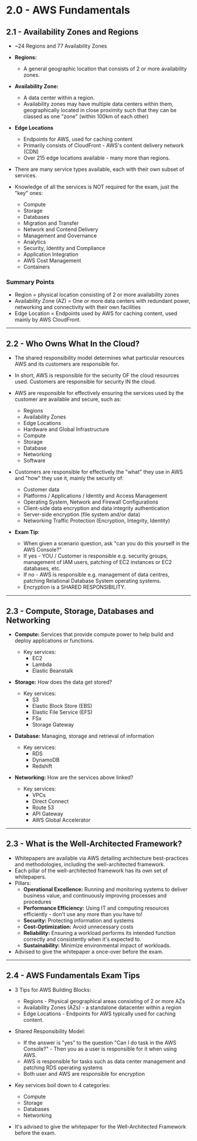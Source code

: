 # 2.0 - AWS Fundamentals

## 2.1 - Availability Zones and Regions

- ~24 Regions and 77 Availability Zones
- **Regions:**
  - A general geographic location that consists of 2 or more availability zones.
- **Availability Zone:**
  - A data center within a region.
  - Availability zones may have multiple data centers within them, geographically located in close proximity such that they can be classed as one "zone" (within 100km of each other)
- **Edge Locations**
  - Endpoints for AWS, used for caching content
  - Primarily consists of CloudFront - AWS's content delivery network (CDN)
  - Over 215 edge locations available - many more than regions.

- There are many service types available, each with their own subset of services.
- Knowledge of all the services is NOT required for the exam, just the "key" ones:
  - Compute
  - Storage
  - Databases
  - Migration and Transfer
  - Network and Contend Delivery
  - Management and Governance
  - Analytics
  - Security, Identity and Compliance
  - Application Integration
  - AWS Cost Management
  - Containers

### Summary Points

- Region = physical location consisting of 2 or more availability zones
- Availability Zone (AZ) = One or more data centers with redundant power, networking and connectivity with their own facilities
- Edge Location = Endpoints used by AWS for caching content, used mainly by AWS CloudFront.

---

## 2.2 - Who Owns What In the Cloud?

- The shared responsibility model determines what particular resources AWS and its customers are responsible for.
- In short, AWS is responsible for the security OF the cloud resources used. Customers are responsible for security IN the cloud.
- AWS are responsible for effectively ensuring the services used by the customer are available and secure, such as:
  - Regions
  - Availability Zones
  - Edge Locations
  - Hardware and Global Infrastructure
  - Compute
  - Storage
  - Database
  - Networking
  - Software
- Customers are responsible for effectively the "what" they use in AWS and "how" they use it, mainly the security of:
  - Customer data
  - Platforms / Applications / Identity and Access Management
  - Operating System, Network and Firewall Configurations
  - Client-side data encryption and data integrity authentication
  - Server-side encryption (file system and/or data)
  - Networking Traffic Protection (Encryption, Integrity, Identity)

- **Exam Tip**:
  - When given a scenario question, ask "can you do this yourself in the AWS Console?"
  - If yes - YOU / Customer is responsible e.g. security groups, management of IAM users, patching of EC2 instances or EC2 databases, etc.
  - If no - AWS is responsible e.g. management of data centres, patching Relational Database System operating systems.
  - Encryption is a SHARED RESPONSIBILITY.

---

## 2.3 - Compute, Storage, Databases and Networking

- **Compute:** Services that provide compute power to help build and deploy applications or functions.
  - Key services:
    - EC2
    - Lambda
    - Elastic Beanstalk

- **Storage:** How does the data get stored?
  - Key services:
    - S3
    - Elastic Block Store (EBS)
    - Elastic File Service (EFS)
    - FSx
    - Storage Gateway

- **Database:** Managing, storage and retrieval of information
  - Key services:
    - RDS
    - DynamoDB
    - Redshift

- **Networking:** How are the services above linked?
  - Key services:
    - VPCs
    - Direct Connect
    - Route 53
    - API Gateway
    - AWS Global Accelerator

---

## 2.3 - What is the Well-Architected Framework?

- Whitepapers are available via AWS detailing architecture best-practices and methodologies, including the well-architected framework.
- Each pillar of the well-architected framework has its own set of whitepapers.
- Pillars:
  - **Operational Excellence:** Running and monitoring systems to deliver business value, and continuously improving processes and procedures
  - **Performance Efficiency:** Using IT and computing resources efficiently - don't use any more than you have to!
  - **Security:** Protecting information and systems
  - **Cost-Optimization:** Avoid unnecessary costs
  - **Reliability:** Ensuring a workload performs its intended function correctly and consistently when it's expected to.
  - **Sustainability:** Minimize environmental impact of workloads.
- Advised to give the whitepaper a once-over before the exam.

---

## 2.4 - AWS Fundamentals Exam Tips

- 3 Tips for AWS Building Blocks:
  - Regions - Physical geographical areas consisting of 2 or more AZs
  - Availability Zones (AZs) -  a standalone datacenter within a region
  - Edge Locations - Endpoints for AWS typically used for caching content.

- Shared Responsibility Model:
  - If the answer is "yes" to the question "Can I do <x> task in the AWS Console?" - Then you as a user is responsible for it when using AWS.
  - AWS is responsible for tasks such as data center management and patching RDS operating systems
  - Both user and AWS are responsible for encryption

- Key services boil down to 4 categories:
  - Compute
  - Storage
  - Databases
  - Networking

- It's advised to give the whitepaper for the Well-Architected Framework before the exam.